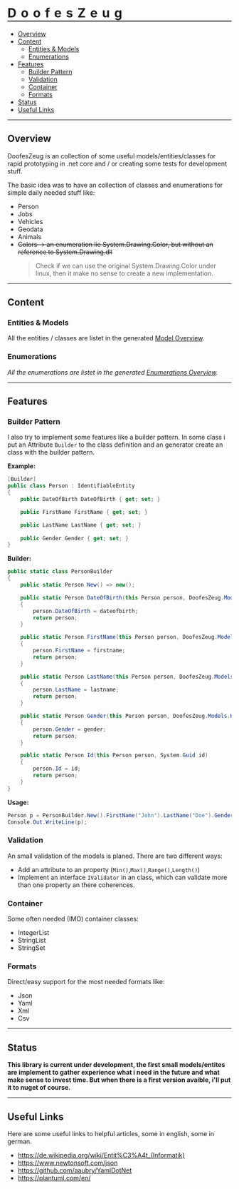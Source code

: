 <h1 style="font-weight:bold; letter-spacing: 10px; border-bottom: 2px solid black;">DoofesZeug</h1>

- [Overview](#overview)
- [Content](#content)
  - [Entities & Models](#entities--models)
  - [Enumerations](#enumerations)
- [Features](#features)
  - [Builder Pattern](#builder-pattern)
  - [Validation](#validation)
  - [Container](#container)
  - [Formats](#formats)
- [Status](#status)
- [Useful Links](#useful-links)

---

## Overview

DoofesZeug is an collection of some useful models/entities/classes for rapid prototyping in .net core and / or creating some tests for development stuff.

The basic idea was to have an collection of classes and enumerations for simple daily needed stuff like:
- Person
- Jobs
- Vehicles
- Geodata
- Animals
- ~~Colors -> an enumeration lie System.Drawing.Color, but without an reference to System.Drawing.dll~~
  > Check if we can use the original System.Drawing.Color under linux, then it make no sense to create a new implementation.

---

## Content 

### Entities & Models

All the entities / classes are listet in the generated [Model Overview](./Documentation/Generated/Models/README.md).

### Enumerations

*All the enumerations are listet in the generated [Enumerations Overview](./Documentation/Generated/Enumerations/README.md).*

---

## Features

### Builder Pattern

I also try to implement some features like a builder pattern. In some class i put an Attribute `Builder` to the class definition
and an generator create an class with the builder pattern.

**Example:**

```cs
[Builder]
public class Person : IdentifiableEntity
{
    public DateOfBirth DateOfBirth { get; set; }

    public FirstName FirstName { get; set; }

    public LastName LastName { get; set; }
    
    public Gender Gender { get; set; }
}
```

**Builder:**

```cs
public static class PersonBuilder
{
    public static Person New() => new();

    public static Person DateOfBirth(this Person person, DoofesZeug.Models.Human.DateOfBirth dateofbirth)
    {
        person.DateOfBirth = dateofbirth;
        return person;
    }

    public static Person FirstName(this Person person, DoofesZeug.Models.Human.FirstName firstname)
    {
        person.FirstName = firstname;
        return person;
    }

    public static Person LastName(this Person person, DoofesZeug.Models.Human.LastName lastname)
    {
        person.LastName = lastname;
        return person;
    }

    public static Person Gender(this Person person, DoofesZeug.Models.Human.Gender gender)
    {
        person.Gender = gender;
        return person;
    }

    public static Person Id(this Person person, System.Guid id)
    {
        person.Id = id;
        return person;
    }
}
```

**Usage:**

```cs
Person p = PersonBuilder.New().FirstName("John").LastName("Doe").Gender(Gender.Male).DateOfBirth((25, 05, 1942));
Console.Out.WriteLine(p);
```

### Validation

An small validation of the models is planed. There are two different ways:
- Add an attribute to an property (`Min()`,`Max()`,`Range()`,`Length()`)
- Implement an interface `IValidator` in an class, which can validate more than one property an there coherences.

### Container

Some often needed (IMO) container classes:
- IntegerList
- StringList
- StringSet

### Formats

Direct/easy support for the most needed formats like:
- Json
- Yaml
- Xml
- Csv

---

## Status

**This library is current under development, the first small models/entites are implement 
to gather experience what i need in the future and what make sense to invest time.
But when there is a first version avaible, i'll put it to nuget of course.**

---

## Useful Links

Here are some useful links to helpful articles, some in english, some in german.

- https://de.wikipedia.org/wiki/Entit%C3%A4t_(Informatik)
- https://www.newtonsoft.com/json
- https://github.com/aaubry/YamlDotNet
- https://plantuml.com/en/